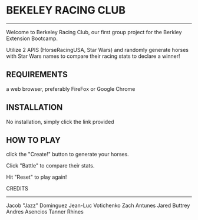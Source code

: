 # BEKELEY RACING CLUB
---------------------

Welcome to Berkeley Racing Club, our first group project for the Berkley Extension Bootcamp.

Utilize 2 APIS (HorseRacingUSA, Star Wars) and randomly generate horses with Star Wars names to compare their racing stats to declare a winner!


REQUIREMENTS
-------------
a web browser, preferably FireFox or Google Chrome

INSTALLATION
--------------

No installation, simply click the link provided

HOW TO PLAY
-------------

click the "Create!" button to generate your horses. 

Click "Battle" to compare their stats. 

Hit "Reset" to play again!



CREDITS
________

Jacob "Jazz" Dominguez
Jean-Luc Votichenko
Zach Antunes
Jared Buttrey
Andres Asencios
Tanner Rhines
